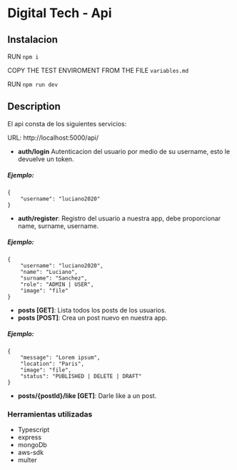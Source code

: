 # Digital Tech - Api

## Instalacion

RUN `npm i`

COPY THE TEST ENVIROMENT FROM THE FILE `variables.md`

RUN `npm run dev`

## Description

El api consta de los siguientes servicios:

URL: http://localhost:5000/api/

* **auth/login** Autenticacion del usuario por medio de su username, esto le devuelve un token.
##### Ejemplo:

```
{
    "username": "luciano2020"
}
```
* **auth/register**: Registro del usuario a nuestra app, debe proporcionar name, surname, username.
##### Ejemplo:
```
{
    "username": "luciano2020",
    "name": "Luciano",
    "surname": "Sanchez",
    "role": "ADMIN | USER",
    "image": "file"
}
```
* **posts [GET]**: Lista todos los posts de los usuarios.
* **posts [POST]**: Crea un post nuevo en nuestra app.
##### Ejemplo:
```
{
    "message": "Lorem ipsum",
    "location": "Paris",
    "image": "file",
    "status": "PUBLISHED | DELETE | DRAFT"
}
```
* **posts/{postId}/like [GET]**: Darle like a un post.

### Herramientas utilizadas
* Typescript
* express
* mongoDb
* aws-sdk
* multer

